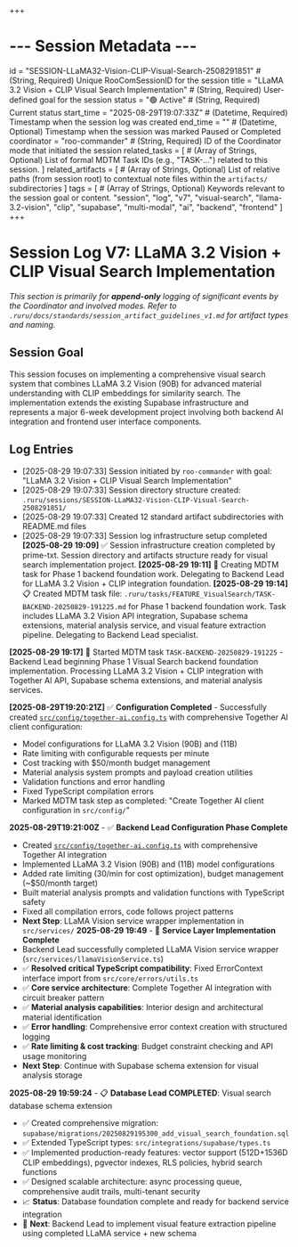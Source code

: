 +++
# --- Session Metadata ---
id = "SESSION-LLaMA32-Vision-CLIP-Visual-Search-2508291851" # (String, Required) Unique RooComSessionID for the session
title = "LLaMA 3.2 Vision + CLIP Visual Search Implementation" # (String, Required) User-defined goal for the session
status = "🟢 Active" # (String, Required) Current status
start_time = "2025-08-29T19:07:33Z" # (Datetime, Required) Timestamp when the session log was created
end_time = "" # (Datetime, Optional) Timestamp when the session was marked Paused or Completed
coordinator = "roo-commander" # (String, Required) ID of the Coordinator mode that initiated the session
related_tasks = [
    # (Array of Strings, Optional) List of formal MDTM Task IDs (e.g., "TASK-...") related to this session.
]
related_artifacts = [
    # (Array of Strings, Optional) List of relative paths (from session root) to contextual note files within the `artifacts/` subdirectories
]
tags = [
    # (Array of Strings, Optional) Keywords relevant to the session goal or content.
    "session", "log", "v7", "visual-search", "llama-3.2-vision", "clip", "supabase", "multi-modal", "ai", "backend", "frontend"
]
+++

# Session Log V7: LLaMA 3.2 Vision + CLIP Visual Search Implementation

*This section is primarily for **append-only** logging of significant events by the Coordinator and involved modes.*
*Refer to `.ruru/docs/standards/session_artifact_guidelines_v1.md` for artifact types and naming.*

## Session Goal

This session focuses on implementing a comprehensive visual search system that combines LLaMA 3.2 Vision (90B) for advanced material understanding with CLIP embeddings for similarity search. The implementation extends the existing Supabase infrastructure and represents a major 6-week development project involving both backend AI integration and frontend user interface components.

## Log Entries

- [2025-08-29 19:07:33] Session initiated by `roo-commander` with goal: "LLaMA 3.2 Vision + CLIP Visual Search Implementation"
- [2025-08-29 19:07:33] Session directory structure created: `.ruru/sessions/SESSION-LLaMA32-Vision-CLIP-Visual-Search-2508291851/`
- [2025-08-29 19:07:33] Created 12 standard artifact subdirectories with README.md files
- [2025-08-29 19:07:33] Session log infrastructure setup completed
**[2025-08-29 19:09]** ✅ Session infrastructure creation completed by prime-txt. Session directory and artifacts structure ready for visual search implementation project.
**[2025-08-29 19:11]** 🎯 Creating MDTM task for Phase 1 backend foundation work. Delegating to Backend Lead for LLaMA 3.2 Vision + CLIP integration foundation.
**[2025-08-29 19:14]** 📋 Created MDTM task file: `.ruru/tasks/FEATURE_VisualSearch/TASK-BACKEND-20250829-191225.md` for Phase 1 backend foundation work. Task includes LLaMA 3.2 Vision API integration, Supabase schema extensions, material analysis service, and visual feature extraction pipeline. Delegating to Backend Lead specialist.

**[2025-08-29 19:17]** 🔵 Started MDTM task `TASK-BACKEND-20250829-191225` - Backend Lead beginning Phase 1 Visual Search backend foundation implementation. Processing LLaMA 3.2 Vision + CLIP integration with Together AI API, Supabase schema extensions, and material analysis services.

**[2025-08-29T19:20:21Z]** ✅ **Configuration Completed** - Successfully created [`src/config/together-ai.config.ts`](src/config/together-ai.config.ts) with comprehensive Together AI client configuration:
- Model configurations for LLaMA 3.2 Vision (90B) and (11B)
- Rate limiting with configurable requests per minute
- Cost tracking with $50/month budget management
- Material analysis system prompts and payload creation utilities
- Validation functions and error handling
- Fixed TypeScript compilation errors
- Marked MDTM task step as completed: "Create Together AI client configuration in `src/config/`"

**2025-08-29T19:21:00Z** - ✅ **Backend Lead Configuration Phase Complete**
- Created [`src/config/together-ai.config.ts`](src/config/together-ai.config.ts:1) with comprehensive Together AI integration
- Implemented LLaMA 3.2 Vision (90B) and (11B) model configurations
- Added rate limiting (30/min for cost optimization), budget management (~$50/month target)
- Built material analysis prompts and validation functions with TypeScript safety
- Fixed all compilation errors, code follows project patterns
- **Next Step**: LLaMA Vision service wrapper implementation in `src/services/`
**2025-08-29 19:49** - 🎯 **Service Layer Implementation Complete**
- Backend Lead successfully completed LLaMA Vision service wrapper (`src/services/llamaVisionService.ts`)
- ✅ **Resolved critical TypeScript compatibility**: Fixed ErrorContext interface import from `src/core/errors/utils.ts`
- ✅ **Core service architecture**: Complete Together AI integration with circuit breaker pattern
- ✅ **Material analysis capabilities**: Interior design and architectural material identification
- ✅ **Error handling**: Comprehensive error context creation with structured logging
- ✅ **Rate limiting & cost tracking**: Budget constraint checking and API usage monitoring
- **Next Step**: Continue with Supabase schema extension for visual analysis storage


**2025-08-29 19:59:24** - 📋 **Database Lead COMPLETED**: Visual search database schema extension
- ✅ Created comprehensive migration: `supabase/migrations/20250829195300_add_visual_search_foundation.sql`
- ✅ Extended TypeScript types: `src/integrations/supabase/types.ts` 
- ✅ Implemented production-ready features: vector support (512D+1536D CLIP embeddings), pgvector indexes, RLS policies, hybrid search functions
- ✅ Designed scalable architecture: async processing queue, comprehensive audit trails, multi-tenant security
- 📈 **Status**: Database foundation complete and ready for backend service integration
- 🔄 **Next**: Backend Lead to implement visual feature extraction pipeline using completed LLaMA service + new schema
